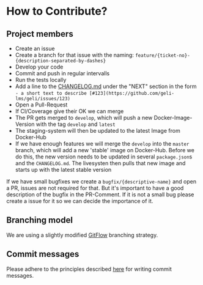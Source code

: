 # How to Contribute?

## Project members
- Create an issue
- Create a branch for that issue with the naming: 
  `feature/{ticket-no}-{description-separated-by-dashes}`
- Develop your code
- Commit and push in regular intervalls
- Run the tests locally
- Add a line to the [CHANGELOG.md](https://github.com/geli-lms/geli/blob/develop/CHANGELOG.md) under the "NEXT" section in the form `- a short text to describe [#123](https://github.com/geli-lms/geli/issues/123)`
- Open a Pull-Request
- If CI/Coverage give their OK we can merge
- The PR gets merged to `develop`, which will push a new Docker-Image-Version with the tag `develop` and `latest`
- The staging-system will then be updated to the latest Image from Docker-Hub
- If we have enough features we will merge the `develop` into the `master` branch, which will add 
  a new 'stable' image on Docker-Hub. Before we do this, the new version needs to be updated in several `package.json`s and the `CHANGELOG.md`.
  The livesysten then pulls that new image and starts up with the latest stable version

If we have small bugfixes we create a `bugfix/{descriptive-name}` and open a PR, issues are not required 
for that. But it's important to have a good description of the bugfix in the PR-Comment.
If it is not a small bug please create a issue for it so we can decide the importance of it.


## Branching model
We are using a slightly modified [GitFlow](https://datasift.github.io/gitflow/IntroducingGitFlow.html) branching strategy.


## Commit messages
Please adhere to the principles described [here](https://chris.beams.io/posts/git-commit/) for 
writing commit messages.
